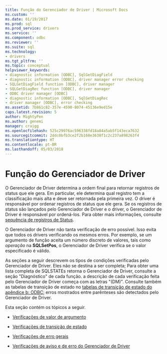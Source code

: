 ```yaml
---
title: Função do Gerenciador de Driver | Microsoft Docs
ms.custom: ''
ms.date: 01/19/2017
ms.prod: sql
ms.prod_service: drivers
ms.service: ''
ms.component: odbc
ms.reviewer: ''
ms.suite: sql
ms.technology:
- drivers
ms.tgt_pltfrm: ''
ms.topic: conceptual
helpviewer_keywords:
- diagnostic information [ODBC], SqlGetDiagField
- diagnostic information [ODBC], driver manager error checking
- SQLGetDiagField function [ODBC], driver manager
- SQLGetDiagRec function [ODBC], driver manager
- ODBC driver manager [ODBC]
- diagnostic information [ODBC], SqlGetDiagRec
- driver manager [ODBC], error checking
ms.assetid: 7b861c82-357e-4590-8074-45136e9ed15e
caps.latest.revision: 5
author: MightyPen
ms.author: genemi
manager: craigg
ms.openlocfilehash: 525c29976ac596338fd18a84a5ab5f143eca7632
ms.sourcegitcommit: 2ddc0bfb3ce2f2b160e3638f1c2c237a898263f4
ms.translationtype: HT
ms.contentlocale: pt-BR
ms.lasthandoff: 05/03/2018
---
```

# <a name="role-of-the-driver-manager"></a>Função do Gerenciador de Driver
O Gerenciador de Driver determina a ordem final para retornar registros de status que ele gera. Em particular, ele determina qual registro tem a classificação mais alta e deve ser retornada pela primeira vez. O driver é responsável por ordenar registros de status que ele gera. Se os registros de status são lançados pelo Gerenciador de Driver e o driver, o Gerenciador de Driver é responsável por ordená-los. Para obter mais informações, consulte [sequência de registros de Status](../../../odbc/reference/develop-app/sequence-of-status-records.md).  
  
 O Gerenciador de Driver não tanta verificação de erro possível. Isso evita que todos os drivers verificando os mesmos erros. Por exemplo, se um argumento de função aceita um número discreto de valores, tais como *operação* na **SQLSetPos**, o Gerenciador de Driver verifica se o valor especificado é válido.  
  
 As seções a seguir descrevem os tipos de condições verificadas pelo Gerenciador de Driver. Eles não se destina a ser completa; Para obter uma lista completa de SQLSTATEs retorna o Gerenciador de Driver, consulte a seção "Diagnóstico" de cada função. a descrição de cada verificação feita pelo Gerenciador de Driver começa com as letras "(DM)". Consulte também as tabelas de transição de estado no [tabelas de transição de estado do apêndice b: ODBC](../../../odbc/reference/appendixes/appendix-b-odbc-state-transition-tables.md); erros mostrados entre parênteses são detectados pelo Gerenciador de Driver.  
  
 Esta seção contém os tópicos a seguir.  
  
-   [Verificações de valor de argumento](../../../odbc/reference/develop-app/argument-value-checks.md)  
  
-   [Verificações de transição de estado](../../../odbc/reference/develop-app/state-transition-checks.md)  
  
-   [Verificações de erro gerais](../../../odbc/reference/develop-app/general-error-checks.md)  
  
-   [Verificações de aviso e de erro do Gerenciador de Driver](../../../odbc/reference/develop-app/driver-manager-error-and-warning-checks.md)
